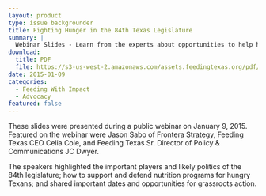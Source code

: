 ```yaml
---
layout: product
type: issue backgrounder
title: Fighting Hunger in the 84th Texas Legislature
summary: |
  Webinar Slides - Learn from the experts about opportunities to help hungry Texas families at the Capitol in 2015!
download:
  title: PDF
  file: https://s3-us-west-2.amazonaws.com/assets.feedingtexas.org/pdf/Policy-Platform-Webinar.pdf
date: 2015-01-09
categories:
  - Feeding With Impact
  - Advocacy
featured: false
---
```

These slides were presented during a public webinar on January 9, 2015. Featured on the webinar were Jason Sabo of Frontera Strategy, Feeding Texas CEO Celia Cole, and Feeding Texas Sr. Director of Policy & Communications JC Dwyer. 

The speakers highlighted the important players and likely politics of the 84th legislature; how to support and defend nutrition programs for hungry Texans; and shared important dates and opportunities for grassroots action.


